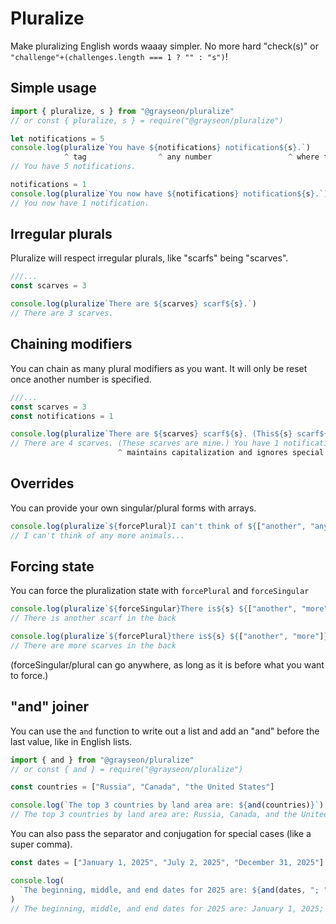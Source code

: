# Pluralize

Make pluralizing English words waaay simpler. No more hard "check(s)" or `"challenge"+(challenges.length === 1 ? "" : "s")`!

## Simple usage

```javascript
import { pluralize, s } from "@grayseon/pluralize"
// or const { pluralize, s } = require("@grayseon/pluralize")

let notifications = 5
console.log(pluralize`You have ${notifications} notification${s}.`)
            ^ tag                ^ any number                 ^ where the "s" would go
// You have 5 notifications.

notifications = 1
console.log(pluralize`You now have ${notifications} notification${s}.`)
// You now have 1 notification.
```

## Irregular plurals

Pluralize will respect irregular plurals, like "scarfs" being "scarves".

```javascript
///...
const scarves = 3

console.log(pluralize`There are ${scarves} scarf${s}.`)
// There are 3 scarves.
```

## Chaining modifiers

You can chain as many plural modifiers as you want. It will only be reset once another number is specified.

```javascript
///...
const scarves = 3
const notifications = 1

console.log(pluralize`There are ${scarves} scarf${s}. (This${s} scarf${s} is${s} mine.) You have ${notifications} notification${s}. (This${s} notification${s} is${s} important.)`)
// There are 4 scarves. (These scarves are mine.) You have 1 notification. (This notification is important.)
                        ^ maintains capitalization and ignores special characters
```

## Overrides

You can provide your own singular/plural forms with arrays.

```javascript
console.log(pluralize`${forcePlural}I can't think of ${["another", "any more"]} animal${s}...`)
// I can't think of any more animals...
```

## Forcing state

You can force the pluralization state with `forcePlural` and `forceSingular`

```javascript
console.log(pluralize`${forceSingular}There is${s} ${["another", "more"]} scarf${s} in the back`)
// There is another scarf in the back

console.log(pluralize`${forcePlural}there is${s} ${["another", "more"]} scarf${s} in the back`)
// There are more scarves in the back
```

(forceSingular/plural can go anywhere, as long as it is before what you want to force.)

## "and" joiner

You can use the `and` function to write out a list and add an "and" before the last value, like in English lists.

```javascript
import { and } from "@grayseon/pluralize"
// or const { and } = require("@grayseon/pluralize")

const countries = ["Russia", "Canada", "the United States"]

console.log(`The top 3 countries by land area are: ${and(countries)}`)
// The top 3 countries by land area are: Russia, Canada, and the United States.
```

You can also pass the separator and conjugation for special cases (like a super comma).

```javascript
const dates = ["January 1, 2025", "July 2, 2025", "December 31, 2025"]

console.log(
  `The beginning, middle, and end dates for 2025 are: ${and(dates, "; ", "; and, last but not least, ")}.`,
)
// The beginning, middle, and end dates for 2025 are: January 1, 2025; July 2, 2025; and, last but not least, December 31, 2025
```
